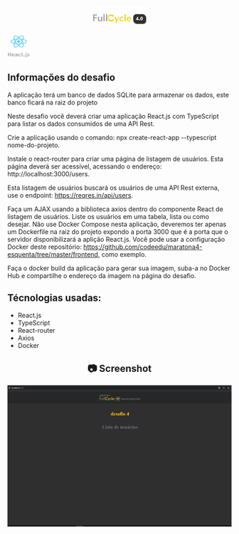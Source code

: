 <h1 align="center">
    <img width="120" height="40" src="https://github.com/trainningjava/Maratona-Full-Cycle-4.0/blob/master/public/assets/images/grupo_4378.png?raw=true">
</h1>

<img src="https://github.com/trainningjava/Maratona-Full-Cycle-4.0/blob/master/public/assets/images/react.png?raw=true" alt="Nest.js" width="50" height="50">

## Informações do desafio


A aplicação terá um banco de dados SQLite para armazenar os dados, este banco ficará na raiz do projeto 

Neste desafio você deverá criar uma aplicação React.js com TypeScript para listar os dados consumidos 
de uma API Rest.

Crie a aplicação usando o comando: npx create-react-app --typescript nome-do-projeto.

Instale o react-router para criar uma página de listagem de usuários. Esta página deverá ser acessível, 
acessando o endereço: http://localhost:3000/users.

Esta listagem de usuários buscará os usuários de uma API Rest externa, use o endpoint: 
https://reqres.in/api/users.

Faça um AJAX usando a biblioteca axios dentro do componente React de listagem de usuários. Liste 
os usuários em uma tabela, lista ou como desejar. Não use Docker Compose nesta aplicação, deveremos 
ter apenas um Dockerfile na raiz do projeto expondo a porta 3000 que é a porta que o servidor 
disponibilizará a aplição React.js. Você pode usar a configuração Docker deste repositório:
https://github.com/codeedu/maratona4-esquenta/tree/master/frontend, como exemplo.

Faça o docker build da aplicação para gerar sua imagem, suba-a no Docker Hub e compartilhe 
o endereço da imagem na página do desafio.


## Técnologias usadas:

* React.js
* TypeScript
* React-router
* Axios
* Docker

<h2 align="center"> 📷 Screenshot </h2>

<p align="center">
<img width="600" src="https://github.com/trainningjava/Maratona-Full-Cycle-4.0/blob/master/public/assets/images/resultado/desafio4.gif?raw=true">
</p>

